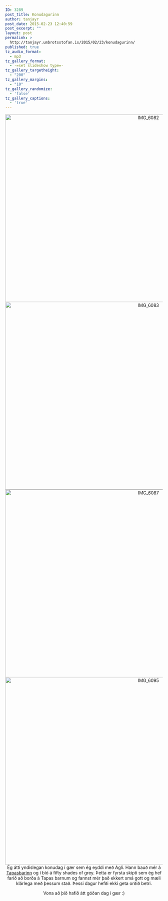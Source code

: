 ```yaml
---
ID: 3289
post_title: Konudagurinn
author: tanjayr
post_date: 2015-02-23 12:40:59
post_excerpt: ""
layout: post
permalink: >
  http://tanjayr.umbrotsstofan.is/2015/02/23/konudagurinn/
published: true
tz_audio_format:
  - mp3
tz_gallery_format:
  - -=set slideshow type=-
tz_gallery_targetheight:
  - "200"
tz_gallery_margins:
  - "10"
tz_gallery_randomize:
  - 'false'
tz_gallery_captions:
  - 'true'
---
```

<p style="text-align: center;"><img class="aligncenter size-large wp-image-3290" src="http://www.tanjayr.com/wp-content/uploads/2015/02/IMG_6082-1024x683.jpg" alt="IMG_6082" width="900" height="600" />
<img class="aligncenter size-large wp-image-3291" src="http://www.tanjayr.com/wp-content/uploads/2015/02/IMG_6083-1024x683.jpg" alt="IMG_6083" width="900" height="600" />
<img class="aligncenter size-large wp-image-3292" src="http://www.tanjayr.com/wp-content/uploads/2015/02/IMG_6087-1024x683.jpg" alt="IMG_6087" width="900" height="600" />
<img class="aligncenter size-large wp-image-3293" src="http://www.tanjayr.com/wp-content/uploads/2015/02/IMG_6095-1024x683.jpg" alt="IMG_6095" width="900" height="600" />Ég átti yndislegan konudag í gær sem ég eyddi með Agli. Hann bauð mér á <a href="http://tapas.is/is/" target="_blank">Tapasbarinn</a> og í bíó á fifty shades of grey. Þetta er fyrsta skipti sem ég hef farið að borða á Tapas barnum og fannst mér það ekkert smá gott og mæli klárlega með þessum stað. Þessi dagur hefði ekki geta orðið betri.</p>
<p style="text-align: center;">Vona að þið hafið átt góðan dag í gær :)</p>